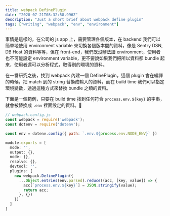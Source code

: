 ```yaml
---
title: webpack DefinePlugin
date: "2020-07-21T08:32:58.996Z"
description: "Just a short brief about webpack define plugin"
tags: ["writing", "webpack", "env", "environment"]
---
```


事情是這樣的，在公司的 js app 上，需要管理各個版本，在 backend 我們可以簡單地使用 environment variable 來切換各個版本間的資料，像是 Sentry DSN, DB Host 的資料等等，但在 front-end，我們既沒辦法讀 environment，使用者也不可能設定 environment variable，更不要說如果我們把所以資料都 bundle 起來，使用者還可以分析程式，取得別的環境的資料。

在一番研究之後，找到 webpack 內建一個 DefinePlugin，這個 plugin 會在編譯的時候，把 match 到的 string 替換成輸入的資料，而在 build time 我們可以指定環境變數，透過這種方式來替換 bundle 之類的資料。

下面是一個範例，只要在 build time 找到任何符合 `process.env.${key}` 的字串，就會被替換成 `.env` 裡面設定的資料。

```js
// webpack.config.js
const webpack = require('webpack');
const dotenv = require('dotenv');

const env = dotenv.config({ path: `.env.${process.env.NODE_ENV}` })

module.exports = [
  mode: '',
  output: {},
  node: {},
  resolve: {},
  devtool: '',
  plugins: [
    new webpack.DefinePlugin({
      ...Object.entries(env.parsed).reduce((acc, [key, value]) => {
        acc[`process.env.${key}`] = JSON.stringify(value);
        return acc;
      }, {})
    })
  ]
]
```
